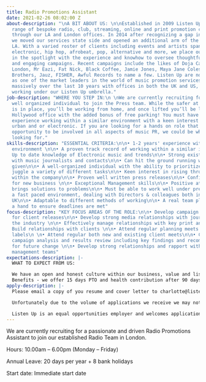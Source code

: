 ```yaml
---
title: Radio Promotions Assistant
date: 2021-02-26 08:02:00 Z
about-description: "\nA BIT ABOUT US: \n\nEstablished in 2009 Listen Up offer a tailored
  range of bespoke radio, club, streaming, online and print promotion campaigns globally
  through our LA and London offices. In 2014 after recognizing a gap in the market
  we moved our services state side and opened an additional arm of the business in
  LA. With a varied roster of clients including events and artists spanning through
  electronic, hip hop, afrobeat, pop, alternative and more, we place our clients directly
  in the spotlight with the experience and knowhow to oversee thoughtful, effective
  and engaging campaigns. Recent campaigns include the likes of Doja Cat, Theophilus
  London, Mr Eazi, Fat Nick, Black Coffee, Jamie Jones, Maya Jane Coles, The Martinez
  Brothers, Jauz, FISHER, Awful Records to name a few. Listen Up are now recognized
  as one of the market leaders in the world of music promotion services. We have grown
  massively over the last 10 years with offices in both the UK and US, and 3 companies
  working under our Listen Up umbrella."
job-description: "WHERE YOU STEP IN:\n \nWe are currently recruiting for an experienced,
  well organized individual to join the Press team. While the safer at home order
  is in place, you’ll be working from home, and once lifted you’ll be located in our
  Hollywood office with the added bonus of free parking! You must have 1-2 years'
  experience working within a similar environment with a keen interest in music, preferably
  urban and or electronic. If you are looking for a hands on role that gives you the
  opportunity to be involved in all aspects of music PR, we could be what you are
  looking for."
skills-description: "ESSENTIAL CRITERIA:\n\n• 1-2 years' experience within a similar
  environment \n\n• A proven track record of working within a similar industry\n\n•
  Up to date knowledge of Electronic music and trends\n\n• Strong existing relationships
  with music journalists and contacts\n\n• Can hit the ground running with the roster
  given\n\n• A well-organized individual with the ability to prioritize workload and
  juggle a variety of different tasks\n\n• Keen interest in rising through the ranks
  within the company\n\n• Proven well written press releases\n\n• Confidence in pitching
  for new business \n\n• Exceptional Management skills\n\n• Positive attitude and
  brings solutions to problems\n\n• Must be able to work well under pressure within
  a fast paced environment, dealing with Directors & colleagues both in the US and
  UK\n\n• Adaptable to different methods of working\n\n• A real team player - lending
  a hand to ensure deadlines are met"
focus-description: "KEY FOCUS AREAS OF THE ROLE:\n\n• Develop campaign strategies
  for client releases\n\n• Develop strong media relationships with journalists in
  the industry \n\n• Effectively manage relationships with key print and online journalists\n\n•
  Build relationships with clients \n\n• Attend regular planning meets with record
  labels\n \n• Attend regular both new and existing client meets\n\n• Complete post
  campaign analysis and results review including key findings and recommendations
  for future change \n\n• Develop strong relationships and rapport with artists and
  management teams"
expectations-description: |-
  WHAT TO EXPECT FROM US:

  We have an open and honest culture within our business, value and listen to our staff whilst maintaining a fun working environment, encourage new ideas and offer career progression. Our staff events are legendary and you will be joining our well established team where you will be given genuine care and support from your colleagues and Directors.
  Benefits - we offer 15 days PTO and health contribution after 90 days' continuous service.
apply-description: |-
  Please email a copy of you resume and cover letter to charlotte@listen-up biz.

  Unfortunately due to the volume of applications we receive we may not be able to respond to everyone but thank you for your interest in working with us, please keep an eye out on our website for any future opportunities.

  Listen Up is an equal opportunities employer and welcomes applications from all suitably qualified persons regardless of their race, sex, disability, religion/belief, sexual orientation or age.
---
```


We are currently recruiting for a passionate and driven Radio Promotions Assistant to join our established Radio Team in London.

Hours: 10.00am – 6.00pm (Monday – Friday)

Annual Leave: 20 days per year + 8 bank holidays

Start date: Immediate start date 